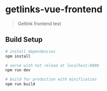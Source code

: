 # getlinks-vue-frontend

> Getlink frontend test

## Build Setup

``` bash
# install dependencies
npm install

# serve with hot reload at localhost:8080
npm run dev

# build for production with minification
npm run build

```
